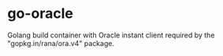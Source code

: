 # go-oracle

Golang build container with Oracle instant client required by the "gopkg.in/rana/ora.v4" package.
